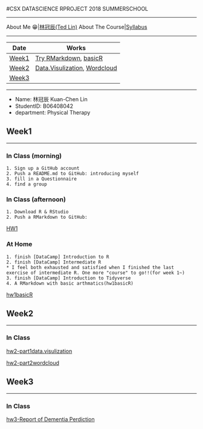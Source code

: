 ﻿#CSX DATASCIENCE RPROJECT 2018 SUMMERSCHOOL

*****

About Me :grin:|[林冠辰(Ted Lin)](https://github.com/tedlinx/CSX_RProject_summer_2018/tree/master/introduction)
About The Course|[Syllabus](https://github.com/tedlinx/CSX_RProject_summer_2018/tree/master/aboutthecourse)

*****

Date|Works
---|---
[Week1](https://github.com/tedlinx/CSX_RProject_summer_2018/tree/master/week1)|[Try RMarkdown]( https://tedlinx.github.io/CSX_RProject_summer_2018/week1/HW1.html), [basicR]( https://tedlinx.github.io/CSX_RProject_summer_2018/week1/hw1basicR.html)
[Week2](https://github.com/tedlinx/CSX_RProject_summer_2018/tree/master/week2)|[Data.Visulization]( https://tedlinx.github.io/CSX_RProject_summer_2018/week2/hw2-part1.html ), [Wordcloud]( https://tedlinx.github.io/CSX_RProject_summer_2018/week2/hwpart2.html)
[Week3]()|

*****

* Name: 林冠辰 Kuan-Chen Lin
* StudentID: B06408042
* department: Physical Therapy 
 
## Week1
*****
### In Class (morning)
	1. Sign up a GitHub account
	2. Push a README.md to GitHub: introducing myself
	3. fill in a Questionnaire 
	4. find a group 
### In Class (afternoon)
	1. Download R & RStudio
	2. Push a RMarkdown to GitHub:
[HW1]( https://tedlinx.github.io/CSX_RProject_summer_2018/week1/HW1.html)
### At Home
	1. finish [DataCamp] Introduction to R
	2. finish [DataCamp] Intermediate R
	* I feel both exhausted and satisfied when I finished the last exercise of intermediate R. One more "course" to go!!(for week 1~) 
	3. finish [DataCamp] Introduction to Tidyverse
	4. A RMarkdown with basic arthmatics(hw1basicR)
[hw1basicR]( https://tedlinx.github.io/CSX_RProject_summer_2018/week1/hw1basicR.html)

## Week2
******

### In Class

[hw2-part1data.visulization]( https://tedlinx.github.io/CSX_RProject_summer_2018/week2/hw2-part1.html )

[hw2-part2wordcloud]( https://tedlinx.github.io/CSX_RProject_summer_2018/week2/hwpart2.html)

## Week3
*****

### In Class

[hw3-Report of Dementia Perdiction](https://tedlinx.github.io/CSX_RProject_summer_2018/week3/Report_of_Dementia_Prediction_wTree-based_Models.html)